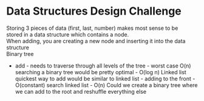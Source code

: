# Data Structures Design Challenge
Storing 3 pieces of data (first, last, number) makes most sense to be<br>
stored in a data structure which contains a node.<br>
When adding, you are creating a new node and inserting it into the data structure<br>
Binary tree
- add - needs to traverse through all levels of the tree - worst case O(n)
searching a binary tree would be pretty optimal - O(log n)
Linked list 
quickest way to add would be similar to linked list - adding to the front - O(constant)
search linked list - O(n)
Could we create a binary tree where we can add to the root and reshuffle everything else